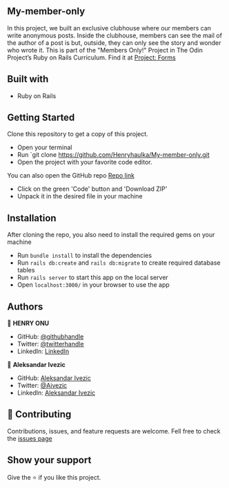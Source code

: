 ## My-member-only
In this project, we built an exclusive clubhouse where our members can write anonymous posts. Inside the clubhouse, members can see the mail of the author of a post is but, outside, they can only see the story and wonder who wrote it.
This is part of the "Members Only!" Project in The Odin Project’s Ruby on Rails Curriculum. Find it at [Project: Forms](https://www.theodinproject.com/paths/full-stack-ruby-on-rails/courses/ruby-on-rails/lessons/authentication)

## Built with
- Ruby on Rails

## Getting Started
Clone this repository to get a copy of this project. 
- Open your terminal
- Run `git clone https://github.com/Henryhaulka/My-member-only.git
- Open the project with your favorite code editor.

You can also open the GitHub repo [Repo link](https://github.com/Henryhaulka/My-member-only)
- Click on the green 'Code' button and 'Download ZIP'
- Unpack it in the desired file in your machine

## Installation
After cloning the repo, you also need to install the required gems on your machine
- Run `bundle install` to install the dependencies
- Run `rails db:create` and `rails db:migrate` to create required database tables
- Run `rails server` to start this app on the local server
- Open `localhost:3000/` in your browser to use the app 

## Authors

👤 **HENRY ONU**

- GitHub: [@githubhandle](https://github.com/Henryhaulka)
- Twitter: [@twitterhandle](https://twitter.com/ONUHENRY12)
- LinkedIn: [LinkedIn](https://www.linkedin.com/in/henry-onu)


👤 **Aleksandar Ivezic**

- GitHub: [Aleksandar Ivezic](https://github.com/ShinobiWarior)
- Twitter: [@Aivezic](https://twitter.com/Aivezic)
- LinkedIn: [Aleksandar Ivezic](https://www.linkedin.com/in/aleksandar-ivezic/)

## 🤝 Contributing
Contributions, issues, and feature requests are welcome.
Fell free to check the [issues page](https://github.com/Henryhaulka/My-member-only/issues)

## Show your support
Give the ⭐ if you like this project.
